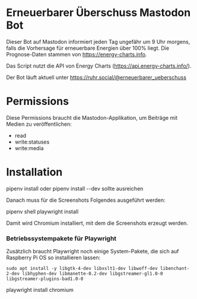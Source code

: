 # Erneuerbarer Überschuss Mastodon Bot

Dieser Bot auf Mastodon informiert jeden Tag ungefähr um 9 Uhr morgens, falls die Vorhersage für erneuerbare Energien über 100% liegt.
Die Prognose-Daten stammen von https://energy-charts.info.

Das Script nutzt die API von Energy Charts (https://api.energy-charts.info/).

Der Bot läuft aktuell unter https://ruhr.social/@erneuerbarer_ueberschuss

Permissions
===========
Diese Permissions braucht die Mastodon-Applikation, um Beiträge mit Medien zu veröffentlichen:

* read
* write:statuses
* write:media

Installation
============

pipenv install oder pipenv install --dev sollte ausreichen

Danach muss für die Screenshots Folgendes ausgeführt werden:

pipenv shell
playwright install

Damit wird Chromium installiert, mit dem die Screenshots erzeugt werden.

### Betriebssystempakete für Playwright

Zusätzlich braucht Playwright noch einige System-Pakete, die sich auf Raspberry Pi OS so installieren lassen:
```
sudo apt install -y libgtk-4-dev libxslt1-dev libwoff-dev libenchant-2-dev libhyphen-dev libmanette-0.2-dev libgstreamer-gl1.0-0 libgstreamer-plugins-bad1.0-0
```
playwright install chromium
